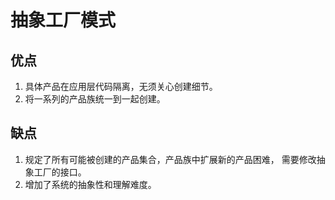 # 抽象工厂模式
## 优点
1. 具体产品在应用层代码隔离，无须关心创建细节。
2. 将一系列的产品族统一到一起创建。
## 缺点
1. 规定了所有可能被创建的产品集合，产品族中扩展新的产品困难，
需要修改抽象工厂的接口。
2. 增加了系统的抽象性和理解难度。
